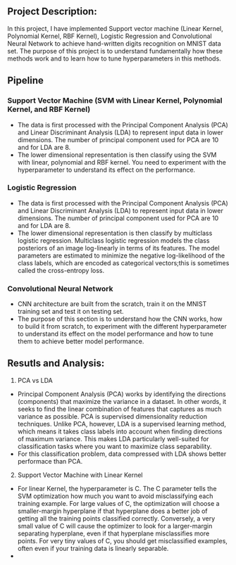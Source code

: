 ## Project Description:
In this project, I have implemented Support vector machine (Linear Kernel, Polynomial Kernel, RBF Kernel), Logistic Regression and Convolutional
Neural Network to achieve hand-written digits recognition on MNIST data set. The purpose of this project is to understand fundamentally how these 
methods work and to learn how to tune hyperparameters in this methods.

## Pipeline
### Support Vector Machine (SVM with Linear Kernel, Polynomial Kernel, and RBF Kernel)
- The data is first processed with the Principal Component Analysis (PCA) and Linear Discriminant Analysis (LDA) to represent input data in lower dimensions. The number of principal component used for PCA are 10 and for LDA are 8.
- The lower dimensional representation is then classify using the SVM with linear, polynomial and RBF kernel. You need to experiment with the hyperparameter to understand its effect on the performance.
### Logistic Regression
- The data is first processed with the Principal Component Analysis (PCA) and Linear Discriminant Analysis (LDA) to represent input data in lower dimensions. The number of principal component used for PCA are 10 and for LDA are 8.
- The lower dimensional representation is then classify by multiclass logistic regression. Multiclass logistic regression models the class posteriors of an image log-linearly in terms of its features. The model parameters are estimated to minimize the negative log-likelihood of the class labels, which are encoded as categorical vectors;this is sometimes called the cross-entropy loss.
### Convolutional Neural Network
- CNN architecture are built from the scratch, train it on the MNIST training set and test it on testing set.
- The purpose of this section is to understand how the CNN works, how to build it from scratch, to experiment with the different hyperparameter to understand its effect on the model performance and how to tune them to achieve better model performance.

## Resutls and Analysis:

1. PCA vs LDA 
 - Principal Component Analysis (PCA) works by identifying the directions (components) that maximize the variance in a dataset. In other words, it seeks to find the linear combination of features that captures as much variance as possible. PCA is supervised dimensionality reduction techniques.  Unlike PCA, however, LDA is a supervised learning method, which means it takes class labels into account when finding directions of maximum variance. This makes LDA particularly well-suited for classification tasks where you want to maximize class separability.
 - For this classification problem, data compressed with LDA shows better performace than PCA.

2. Support Vector Machine with Linear Kernel
- For linear Kernel, the hyperparameter is C. The C parameter tells the SVM optimization how much you want to avoid misclassifying each training example. For large values of C, the optimization will choose a smaller-margin hyperplane if that hyperplane does a better job of getting all the training points classified correctly. Conversely, a very small value of C will cause the optimizer to look for a larger-margin separating hyperplane, even if that hyperplane misclassifies more points. For very tiny values of C, you should get misclassified examples, often even if your training data is linearly separable. 
- 
